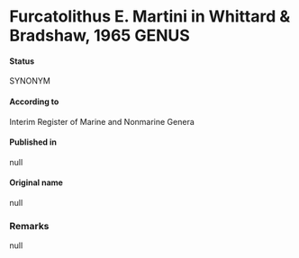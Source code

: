 Furcatolithus E. Martini in Whittard & Bradshaw, 1965 GENUS
=======

#### Status
SYNONYM

#### According to
Interim Register of Marine and Nonmarine Genera

#### Published in
null

#### Original name
null

### Remarks
null